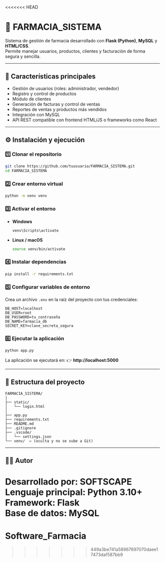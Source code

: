 <<<<<<< HEAD
# 💊 FARMACIA_SISTEMA

Sistema de gestión de farmacia desarrollado con **Flask (Python)**, **MySQL** y **HTML/CSS**.  
Permite manejar usuarios, productos, clientes y facturación de forma segura y sencilla.

---

## 🚀 Características principales

- Gestión de usuarios (roles: administrador, vendedor)
- Registro y control de productos
- Módulo de clientes
- Generación de facturas y control de ventas
- Reportes de ventas y productos más vendidos
- Integración con MySQL
- API REST compatible con frontend HTML/JS o frameworks como React

---

## ⚙️ Instalación y ejecución

### 1️⃣ Clonar el repositorio
```bash
git clone https://github.com/tuusuario/FARMACIA_SISTEMA.git
cd FARMACIA_SISTEMA
```

### 2️⃣ Crear entorno virtual
```bash
python -m venv venv
```

### 3️⃣ Activar el entorno
- **Windows**
  ```bash
  venv\Scripts\activate
  ```
- **Linux / macOS**
  ```bash
  source venv/bin/activate
  ```

### 4️⃣ Instalar dependencias
```bash
pip install -r requirements.txt
```

### 5️⃣ Configurar variables de entorno
Crea un archivo `.env` en la raíz del proyecto con tus credenciales:
```
DB_HOST=localhost
DB_USER=root
DB_PASSWORD=tu_contraseña
DB_NAME=farmacia_db
SECRET_KEY=clave_secreta_segura
```

### 6️⃣ Ejecutar la aplicación
```bash
python app.py
```

La aplicación se ejecutará en:
👉 **http://localhost:5000**

---

## 🧰 Estructura del proyecto

```
FARMACIA_SISTEMA/
│
├── static/
│   └── login.html
│
├── app.py
├── requirements.txt
├── README.md
├── .gitignore
├── .vscode/
│   └── settings.json
└── venv/  ← (oculta y no se sube a Git)
```

---

## 👨‍💻 Autor
**Desarrollado por:** SOFTSCAPE 
**Lenguaje principal:** Python 3.10+  
**Framework:** Flask  
**Base de datos:** MySQL  
=======
# Software_Farmacia
>>>>>>> 449a3be741a58967697070daee17473daf587bb9
